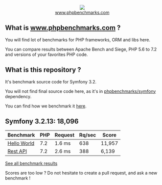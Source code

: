 <p align="center">
  <img src="http://www.phpbenchmarks.com/images/logo_github.png">
  <br>
  <a href="http://www.phpbenchmarks.com" target="_blank">www.phpbenchmarks.com</a>
</p>

## What is www.phpbenchmarks.com ?

You will find lot of benchmarks for PHP frameworks, ORM and libs here.

You can compare results between Apache Bench and Siege, PHP 5.6 to 7.2 and versions of your favorites PHP code.

## What is this repository ?

It's benchmark source code for Symfony 3.2.

You will not find final source code here, as it's in [phpbenchmarks/symfony](https://github.com/phpbenchmarks/symfony/tree/1.0.0) dependency.

You can find how we benchmark it [here](http://www.phpbenchmarks.com/en/benchmark-protocol).

## Symfony 3.2.13: 18,096

Benchmark | PHP | Request | Rq/sec | Score
--------- | --- | ------- | ------ | -----
[Hello World](http://www.phpbenchmarks.com/en/benchmark/apache-bench/php-7.2/symfony-3.2.html#benchmark-hello-world) | 7.2 | 1.6 ms | 638 | 11,957
[Rest API](http://www.phpbenchmarks.com/en/benchmark/apache-bench/php-7.2/symfony-3.2.html#benchmark-rest) | 7.2 | 2.6 ms | 388 | 6,139

[See all benchmark results](http://www.phpbenchmarks.com/en/benchmark/apache-bench/php-7.2/symfony-3.2.html)

Scores are too low ? Do not hesitate to create a pull request, and ask a new benchmark !
